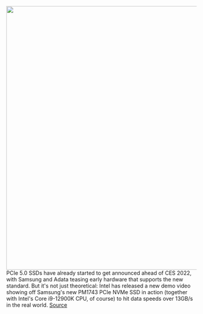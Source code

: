 <img src='https://cdn.vox-cdn.com/thumbor/OEdE87gg-EO0onbWPvuHXM3BLxE=/0x0:1000x708/1200x800/filters:focal(420x274:580x434)/cdn.vox-cdn.com/uploads/chorus_image/image/70331437/PCIe_5.0_SSD_main2.0.jpg' width='700px' /><br/>
PCIe 5.0 SSDs have already started to get announced ahead of CES 2022, with Samsung and Adata teasing early hardware that supports the new standard. But it's not just theoretical: Intel has released a new demo video showing off Samsung's new PM1743 PCIe NVMe SSD in action (together with Intel's Core i9-12900K CPU, of course) to hit data speeds over 13GB/s in the real world.
<a href='https://www.theverge.com/2021/12/30/22860374/intel-samsung-ces-2022-demo-pcie-5-0-ssd-setup-speed-test'> Source <a/>